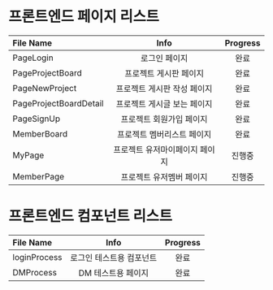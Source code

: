 # 프론트엔드 페이지 리스트
|File Name                 	|Info  	                            |Progress       |
|:--                        |:--:     		                    |:--:           |
|PageLogin                  |로그인 페이지                       |완료        |
|PageProjectBoard           |프로젝트 게시판 페이지               |완료         |
|PageNewProject             |프로젝트 게시판 작성 페이지          |완료         |
|PageProjectBoardDetail     |프로젝트 게시글 보는 페이지          |완료         |
|PageSignUp                 |프로젝트 회원가입 페이지             |완료         |
|MemberBoard                |프로젝트 멤버리스트 페이지           |완료         |
|MyPage                     |프로젝트 유저마이페이지 페이지       |진행중         |
|MemberPage                 |프로젝트 유저멤버 페이지             |진행중         |
# 프론트엔드 컴포넌트 리스트
|File Name                 	|Info  	                |Progress           |
|:--                        |:--:     		        |:--:               |
|loginProcess               |로그인 테스트용 컴포넌트 |완료               |
|DMProcess                  |DM 테스트용 페이지      |완료               |